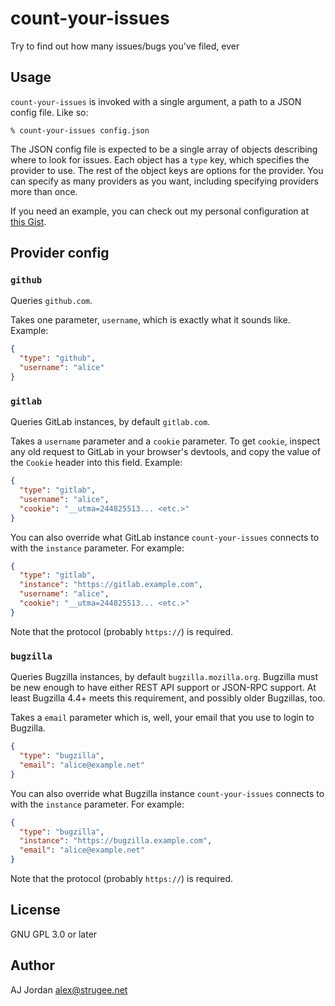 # count-your-issues

Try to find out how many issues/bugs you've filed, ever

## Usage

`count-your-issues` is invoked with a single argument, a path to a JSON config file. Like so:

    % count-your-issues config.json

The JSON config file is expected to be a single array of objects describing where to look for issues. Each object has a `type` key, which specifies the provider to use. The rest of the object keys are options for the provider. You can specify as many providers as you want, including specifying providers more than once.

If you need an example, you can check out my personal configuration at [this Gist](https://gist.github.com/strugee/302f52fc30c38c4c0dc01a116497cd22).

## Provider config

### `github`

Queries `github.com`.

Takes one parameter, `username`, which is exactly what it sounds like. Example:

```json
{
  "type": "github",
  "username": "alice"
}
```

### `gitlab`

Queries GitLab instances, by default `gitlab.com`.

Takes a `username` parameter and a `cookie` parameter. To get `cookie`, inspect any old request to GitLab in your browser's devtools, and copy the value of the `Cookie` header into this field. Example:

```json
{
  "type": "gitlab",
  "username": "alice",
  "cookie": "__utma=244825513... <etc.>"
}
```

You can also override what GitLab instance `count-your-issues` connects to with the `instance` parameter. For example:

```json
{
  "type": "gitlab",
  "instance": "https://gitlab.example.com",
  "username": "alice",
  "cookie": "__utma=244825513... <etc.>"
}
```

Note that the protocol (probably `https://`) is required.

### `bugzilla`

Queries Bugzilla instances, by default `bugzilla.mozilla.org`. Bugzilla must be new enough to have either REST API support or JSON-RPC support. At least Bugzilla 4.4+ meets this requirement, and possibly older Bugzillas, too.

Takes a `email` parameter which is, well, your email that you use to login to Bugzilla.

```json
{
  "type": "bugzilla",
  "email": "alice@example.net"
}
```

You can also override what Bugzilla instance `count-your-issues` connects to with the `instance` parameter. For example:

```json
{
  "type": "bugzilla",
  "instance": "https://bugzilla.example.com",
  "email": "alice@example.net"
}
```

Note that the protocol (probably `https://`) is required.

## License

GNU GPL 3.0 or later

## Author

AJ Jordan <alex@strugee.net>

